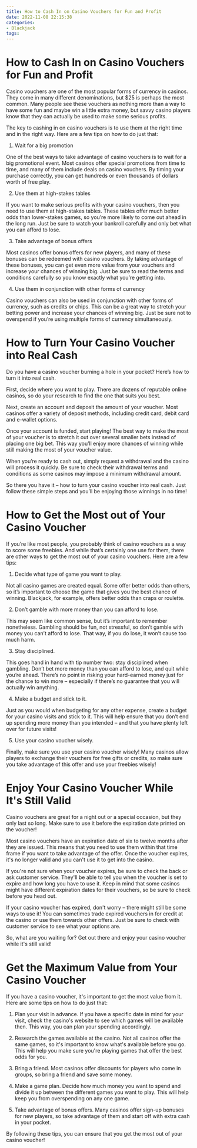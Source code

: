 ```yaml
---
title: How to Cash In on Casino Vouchers for Fun and Profit
date: 2022-11-08 22:15:38
categories:
- Blackjack
tags:
---
```



#  How to Cash In on Casino Vouchers for Fun and Profit

Casino vouchers are one of the most popular forms of currency in casinos. They come in many different denominations, but $25 is perhaps the most common. Many people see these vouchers as nothing more than a way to have some fun and maybe win a little extra money, but savvy casino players know that they can actually be used to make some serious profits.

The key to cashing in on casino vouchers is to use them at the right time and in the right way. Here are a few tips on how to do just that:

1. Wait for a big promotion

One of the best ways to take advantage of casino vouchers is to wait for a big promotional event. Most casinos offer special promotions from time to time, and many of them include deals on casino vouchers. By timing your purchase correctly, you can get hundreds or even thousands of dollars worth of free play.

2. Use them at high-stakes tables

If you want to make serious profits with your casino vouchers, then you need to use them at high-stakes tables. These tables offer much better odds than lower-stakes games, so you’re more likely to come out ahead in the long run. Just be sure to watch your bankroll carefully and only bet what you can afford to lose.

3. Take advantage of bonus offers

Most casinos offer bonus offers for new players, and many of these bonuses can be redeemed with casino vouchers. By taking advantage of these bonuses, you can get even more value from your vouchers and increase your chances of winning big. Just be sure to read the terms and conditions carefully so you know exactly what you’re getting into.

4. Use them in conjunction with other forms of currency

Casino vouchers can also be used in conjunction with other forms of currency, such as credits or chips. This can be a great way to stretch your betting power and increase your chances of winning big. Just be sure not to overspend if you’re using multiple forms of currency simultaneously.

#  How to Turn Your Casino Voucher into Real Cash

Do you have a casino voucher burning a hole in your pocket? Here’s how to turn it into real cash.

First, decide where you want to play. There are dozens of reputable online casinos, so do your research to find the one that suits you best.

Next, create an account and deposit the amount of your voucher. Most casinos offer a variety of deposit methods, including credit card, debit card and e-wallet options.

Once your account is funded, start playing! The best way to make the most of your voucher is to stretch it out over several smaller bets instead of placing one big bet. This way you’ll enjoy more chances of winning while still making the most of your voucher value.

When you’re ready to cash out, simply request a withdrawal and the casino will process it quickly. Be sure to check their withdrawal terms and conditions as some casinos may impose a minimum withdrawal amount.

So there you have it – how to turn your casino voucher into real cash. Just follow these simple steps and you’ll be enjoying those winnings in no time!

#  How to Get the Most out of Your Casino Voucher

If you’re like most people, you probably think of casino vouchers as a way to score some freebies. And while that’s certainly one use for them, there are other ways to get the most out of your casino vouchers. Here are a few tips:

1. Decide what type of game you want to play.

Not all casino games are created equal. Some offer better odds than others, so it’s important to choose the game that gives you the best chance of winning. Blackjack, for example, offers better odds than craps or roulette.

2. Don’t gamble with more money than you can afford to lose.

This may seem like common sense, but it’s important to remember nonetheless. Gambling should be fun, not stressful, so don’t gamble with money you can’t afford to lose. That way, if you do lose, it won’t cause too much harm.

3. Stay disciplined.

This goes hand in hand with tip number two: stay disciplined when gambling. Don’t bet more money than you can afford to lose, and quit while you’re ahead. There’s no point in risking your hard-earned money just for the chance to win more – especially if there’s no guarantee that you will actually win anything.

4. Make a budget and stick to it.

Just as you would when budgeting for any other expense, create a budget for your casino visits and stick to it. This will help ensure that you don’t end up spending more money than you intended – and that you have plenty left over for future visits!

5. Use your casino voucher wisely.

Finally, make sure you use your casino voucher wisely! Many casinos allow players to exchange their vouchers for free gifts or credits, so make sure you take advantage of this offer and use your freebies wisely!

#  Enjoy Your Casino Voucher While It's Still Valid

Casino vouchers are great for a night out or a special occasion, but they only last so long. Make sure to use it before the expiration date printed on the voucher!

Most casino vouchers have an expiration date of six to twelve months after they are issued. This means that you need to use them within that time frame if you want to take advantage of the offer. Once the voucher expires, it's no longer valid and you can't use it to get into the casino.

If you're not sure when your voucher expires, be sure to check the back or ask customer service. They'll be able to tell you when the voucher is set to expire and how long you have to use it. Keep in mind that some casinos might have different expiration dates for their vouchers, so be sure to check before you head out.

If your casino voucher has expired, don't worry – there might still be some ways to use it! You can sometimes trade expired vouchers in for credit at the casino or use them towards other offers. Just be sure to check with customer service to see what your options are.

So, what are you waiting for? Get out there and enjoy your casino voucher while it's still valid!

#  Get the Maximum Value from Your Casino Voucher

If you have a casino voucher, it's important to get the most value from it. Here are some tips on how to do just that:

1. Plan your visit in advance. If you have a specific date in mind for your visit, check the casino's website to see which games will be available then. This way, you can plan your spending accordingly.

2. Research the games available at the casino. Not all casinos offer the same games, so it's important to know what's available before you go. This will help you make sure you're playing games that offer the best odds for you.

3. Bring a friend. Most casinos offer discounts for players who come in groups, so bring a friend and save some money.

4. Make a game plan. Decide how much money you want to spend and divide it up between the different games you want to play. This will help keep you from overspending on any one game.

5. Take advantage of bonus offers. Many casinos offer sign-up bonuses for new players, so take advantage of them and start off with extra cash in your pocket.

By following these tips, you can ensure that you get the most out of your casino voucher!